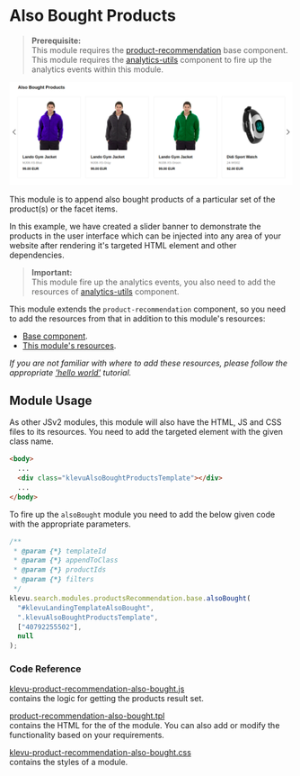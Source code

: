 # Also Bought Products

> **Prerequisite:**  
> This module requires the [product-recommendation](/components/product-recommendation) base component.  
> This module requires the [analytics-utils](/components/analytics-utils) component to fire up the analytics events within this module.

![Also Bought Products Banner](/modules/product-recommendation/images/prc-also-bought.png)

This module is to append also bought products of a particular set of the product(s) or the facet items.

In this example, we have created a slider banner to demonstrate the products in the user interface which can be injected into any area of your website after rendering it's targeted HTML element and other dependencies.

> **Important:**  
> This module fire up the analytics events, you also need to add the resources of [analytics-utils](/components/analytics-utils/resources) component.

This module extends the `product-recommendation` component, so you need to add the resources from that in addition to this module's resources:

- [Base component](/components/product-recommendation/resources).
- [This module's resources](/modules/product-recommendation/also-bought/resources).

_If you are not familiar with where to add these resources,
please follow the appropriate ['hello world'](/getting-started/1-hello-world) tutorial._

## Module Usage

As other JSv2 modules, this module will also have the HTML, JS and CSS files to its resources. You need to add the targeted element with the given class name.

```html
<body>
  ...
  <div class="klevuAlsoBoughtProductsTemplate"></div>
  ...
</body>
```

To fire up the `alsoBought` module you need to add the below given code with the appropriate parameters.

```javascript
/**
 * @param {*} templateId
 * @param {*} appendToClass
 * @param {*} productIds
 * @param {*} filters
 */
klevu.search.modules.productsRecommendation.base.alsoBought(
  "#klevuLandingTemplateAlsoBought",
  ".klevuAlsoBoughtProductsTemplate",
  ["40792255502"],
  null
);
```

### Code Reference

[klevu-product-recommendation-also-bought.js](/modules/product-recommendation/also-bought/resources/assets/js/klevu-product-recommendation-also-bought.js)  
contains the logic for getting the products result set.

[product-recommendation-also-bought.tpl](/modules/product-recommendation/also-bought/resources/templates/product-recommendation-also-bought.tpl)  
contains the HTML for the of the module. You can also add or modify the functionality based on your requirements.

[klevu-product-recommendation-also-bought.css](/modules/product-recommendation/also-bought/resources/assets/css/klevu-product-recommendation-also-bought.css)  
contains the styles of a module.

